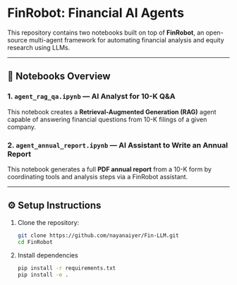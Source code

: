 # FinRobot: Financial AI Agents

This repository contains two notebooks built on top of **FinRobot**, an open-source multi-agent framework for automating financial analysis and equity research using LLMs.

---

## 📘 Notebooks Overview

### 1. `agent_rag_qa.ipynb` — AI Analyst for 10-K Q&A
This notebook creates a **Retrieval-Augmented Generation (RAG)** agent capable of answering financial questions from 10-K filings of a given company.

### 2. `agent_annual_report.ipynb` — AI Assistant to Write an Annual Report
This notebook generates a full **PDF annual report** from a 10-K form by coordinating tools and analysis steps via a FinRobot assistant.

---

## ⚙️ Setup Instructions

1. Clone the repository:
   ```bash
   git clone https://github.com/nayanaiyer/Fin-LLM.git
   cd FinRobot
   ```

2. Install dependencies
    ```bash
    pip install -r requirements.txt
    pip install -e .
    ```
